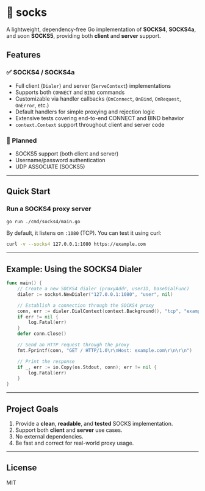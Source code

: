 # 🧦 socks

A lightweight, dependency-free Go implementation of **SOCKS4**, **SOCKS4a**, and soon **SOCKS5**, providing both **client** and **server** support.

## Features

### ✅ SOCKS4 / SOCKS4a

* Full client (`Dialer`) and server (`ServeContext`) implementations
* Supports both `CONNECT` and `BIND` commands
* Customizable via handler callbacks (`OnConnect`, `OnBind`, `OnRequest`, `OnError`, etc.)
* Default handlers for simple proxying and rejection logic
* Extensive tests covering end-to-end CONNECT and BIND behavior
* `context.Context` support throughout client and server code

### 🧩 Planned

* SOCKS5 support (both client and server)
* Username/password authentication
* UDP ASSOCIATE (SOCKS5)

---

## Quick Start

### Run a SOCKS4 proxy server

```bash
go run ./cmd/socks4/main.go
```

By default, it listens on `:1080` (TCP).
You can test it using curl:

```bash
curl -v --socks4 127.0.0.1:1080 https://example.com
```

---

## Example: Using the SOCKS4 Dialer

```go
func main() {
	// Create a new SOCKS4 dialer (proxyAddr, userID, baseDialFunc)
	dialer := socks4.NewDialer("127.0.0.1:1080", "user", nil)

	// Establish a connection through the SOCKS4 proxy
	conn, err := dialer.DialContext(context.Background(), "tcp", "example.com:80")
	if err != nil {
		log.Fatal(err)
	}
	defer conn.Close()

	// Send an HTTP request through the proxy
	fmt.Fprintf(conn, "GET / HTTP/1.0\r\nHost: example.com\r\n\r\n")

	// Print the response
	if _, err := io.Copy(os.Stdout, conn); err != nil {
		log.Fatal(err)
	}
}
```

---

## Project Goals

1. Provide a **clean**, **readable**, and **tested** SOCKS implementation.
2. Support both **client** and **server** use cases.
3. No external dependencies.
4. Be fast and correct for real-world proxy usage.

---

## License

MIT

